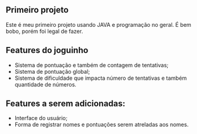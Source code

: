 ## Primeiro projeto

Este é meu primeiro projeto usando JAVA e programação no geral. É bem bobo, porém foi legal de fazer.

## Features do joguinho

- Sistema de pontuação e também de contagem de tentativas;
- Sistema de pontuação global;
- Sistema de dificuldade que impacta número de tentativas e também quantidade de números.

## Features a serem adicionadas:

- Interface do usuário;
- Forma de registrar nomes e pontuações serem atreladas aos nomes.


